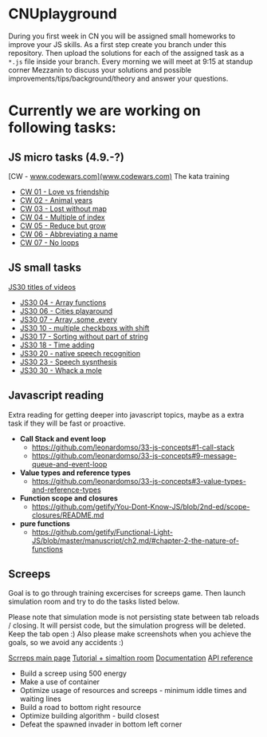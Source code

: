 # CNUplayground

During you first week in CN you will be assigned small homeworks to improve your JS skills.
As a first step create you branch under this repository. Then upload the solutions for each of the assigned task as a `*.js` file inside your branch. Every morning we will meet at 9:15 at standup corner Mezzanin to discuss your solutions and possible improvements/tips/background/theory and answer your questions.

# Currently we are working on following tasks:

## JS micro tasks (4.9.-?)

[CW - www.codewars.com](www.codewars.com) The kata training

* [CW 01 - Love vs friendship](https://www.codewars.com/kata/love-vs-friendship/train/javascript)
* [CW 02 - Animal years](https://www.codewars.com/kata/cat-years-dog-years)
* [CW 03 - Lost without map](https://www.codewars.com/kata/beginner-lost-without-a-map)
* [CW 04 - Multiple of index](https://www.codewars.com/kata/multiple-of-index)
* [CW 05 - Reduce but grow](http://www.codewars.com/kata/beginner-reduce-but-grow)
* [CW 06 - Abbreviating a name](http://www.codewars.com/kata/abbreviate-a-two-word-name)
* [CW 07 - No loops](http://www.codewars.com/kata/no-loops-2-you-only-need-one)

## JS small tasks

[JS30 titles of videos](https://github.com/wesbos/Wes-Bos-Captions/tree/master/JS3)

* [JS30 04 - Array functions](https://github.com/wesbos/JavaScript30/blob/master/04%20-%20Array%20Cardio%20Day%201/index-START.html)
* [JS30 06 - Cities playaround](https://github.com/wesbos/JavaScript30/blob/master/06%20-%20Type%20Ahead/index-START.html)
* [JS30 07 - Array .some .every](https://github.com/wesbos/JavaScript30/blob/master/07%20-%20Array%20Cardio%20Day%202/index-START.html)
* [JS30 10 - multiple checkboxs with shift](https://github.com/wesbos/JavaScript30/blob/master/10%20-%20Hold%20Shift%20and%20Check%20Checkboxes/index-START.html)
* [JS30 17 - Sorting without part of string](https://github.com/wesbos/JavaScript30/blob/master/17%20-%20Sort%20Without%20Articles/index-START.html)
* [JS30 18 - Time adding](https://github.com/wesbos/JavaScript30/blob/master/18%20-%20Adding%20Up%20Times%20with%20Reduce/index-START.html)
* [JS30 20 - native speech recognition](https://github.com/wesbos/JavaScript30/blob/master/20%20-%20Speech%20Detection/index-START.html)
* [JS30 23 - Speech sysnthesis](https://github.com/wesbos/JavaScript30/blob/master/23%20-%20Speech%20Synthesis/index-START.html)
* [JS30 30 - Whack a mole](https://github.com/wesbos/JavaScript30/blob/master/30%20-%20Whack%20A%20Mole/index-START.html)

## Javascript reading    
Extra reading for getting deeper into javascript topics, maybe as a extra task if they will be fast or proactive.  
- **Call Stack and event loop**   
  - https://github.com/leonardomso/33-js-concepts#1-call-stack   
  - https://github.com/leonardomso/33-js-concepts#9-message-queue-and-event-loop   
- **Value types and reference types**   
  - https://github.com/leonardomso/33-js-concepts#3-value-types-and-reference-types   
- **Function scope and closures**   
  - https://github.com/getify/You-Dont-Know-JS/blob/2nd-ed/scope-closures/README.md     
- **pure functions**   
  - https://github.com/getify/Functional-Light-JS/blob/master/manuscript/ch2.md/#chapter-2-the-nature-of-functions   

## Screeps

Goal is to go through training excercises for screeps game. Then launch simulation room and try to do the tasks listed below.

Please note that simulation mode is not persisting state between tab reloads / closing. It will persist code, but the simulation progress will be deleted. Keep the tab open :) Also please make screenshots when you achieve the goals, so we avoid any accidents :) 

[Scrreps main page](https://screeps.com/)
[Tutorial + simaltion room](https://screeps.com/a/#!/sim)
[Documentation](https://docs.screeps.com/)
[API reference](https://docs.screeps.com/api/)

* Build a screep using 500 energy
* Make a use of container
* Optimize usage of resources and screeps - minimum iddle times and waiting lines
* Build a road to bottom right resource
* Optimize building algorithm - build closest
* Defeat the spawned invader in bottom left corner
